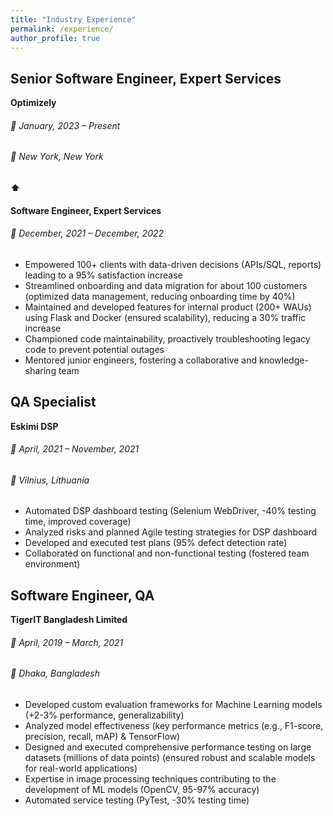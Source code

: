 ```yaml
---
title: "Industry Experience"
permalink: /experience/
author_profile: true
---
```


## Senior Software Engineer, Expert Services

**Optimizely**

###### 📅 January, 2023 – Present
###### 📍 New York, New York

**⬆**

#### Software Engineer, Expert Services
###### 📅 December, 2021 – December, 2022

- Empowered 100+ clients with data-driven decisions (APIs/SQL, reports) leading to a 95% satisfaction increase
- Streamlined onboarding and data migration for about 100 customers (optimized data management, reducing onboarding time by 40%)
- Maintained and developed features for internal product (200+ WAUs) using Flask and Docker (ensured scalability), reducing a 30% traffic increase
- Championed code maintainability, proactively troubleshooting legacy code to prevent potential outages
- Mentored junior engineers, fostering a collaborative and knowledge-sharing team

## QA Specialist

**Eskimi DSP**

###### 📅 April, 2021 – November, 2021
###### 📍 Vilnius, Lithuania

- Automated DSP dashboard testing (Selenium WebDriver, -40% testing time, improved coverage)
- Analyzed risks and planned Agile testing strategies for DSP dashboard
- Developed and executed test plans (95% defect detection rate)
- Collaborated on functional and non-functional testing (fostered team environment)

## Software Engineer, QA

**TigerIT Bangladesh Limited**

###### 📅 April, 2019 – March, 2021
###### 📍 Dhaka, Bangladesh

- Developed custom evaluation frameworks for Machine Learning models (+2-3% performance, generalizability)
- Analyzed model effectiveness (key performance metrics (e.g., F1-score, precision, recall, mAP) & TensorFlow)
- Designed and executed comprehensive performance testing on large datasets (millions of data points) (ensured robust and scalable models for real-world applications)
- Expertise in image processing techniques contributing to the development of ML models (OpenCV, 95-97% accuracy)
- Automated service testing (PyTest, -30% testing time)
